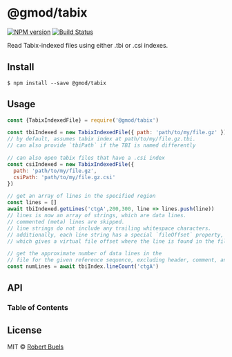# @gmod/tabix

[![NPM version](https://img.shields.io/npm/v/@gmod/tabix.svg?style=flat-square)](https://npmjs.org/package/@gmod/tabix)
[![Build Status](https://img.shields.io/travis/GMOD/tabix-js/master.svg?style=flat-square)](https://travis-ci.org/GMOD/tabix-js) 

Read Tabix-indexed files using either .tbi or .csi indexes.

## Install

    $ npm install --save @gmod/tabix

## Usage

```js
const {TabixIndexedFile} = require('@gmod/tabix')

const tbiIndexed = new TabixIndexedFile({ path: 'path/to/my/file.gz' })
// by default, assumes tabix index at path/to/my/file.gz.tbi.
// can also provide `tbiPath` if the TBI is named differently

// can also open tabix files that have a .csi index
const csiIndexed = new TabixIndexedFile({
  path: 'path/to/my/file.gz',
  csiPath: 'path/to/my/file.gz.csi'
})

// get an array of lines in the specified region
const lines = []
await tbiIndexed.getLines('ctgA',200,300, line => lines.push(line))
// lines is now an array of strings, which are data lines.
// commented (meta) lines are skipped.
// line strings do not include any trailing whitespace characters.
// additionally, each line string has a special `fileOffset` property,
// which gives a virtual file offset where the line is found in the file

// get the approximate number of data lines in the
// file for the given reference sequence, excluding header, comment, and whitespace lines
const numLines = await tbiIndex.lineCount('ctgA')
```

## API

<!-- Generated by documentation.js. Update this documentation by updating the source code. -->

### Table of Contents

## License

MIT © [Robert Buels](https://github.com/rbuels)
